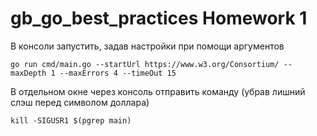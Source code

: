 # gb_go_best_practices Homework 1

В консоли запустить, задав настройки при помощи аргументов

```shell
go run cmd/main.go --startUrl https://www.w3.org/Consortium/ --maxDepth 1 --maxErrors 4 --timeOut 15
```

В отдельном окне через консоль отправить команду (убрав лишний слэш перед символом доллара)

```shell
kill -SIGUSR1 $(pgrep main)
```